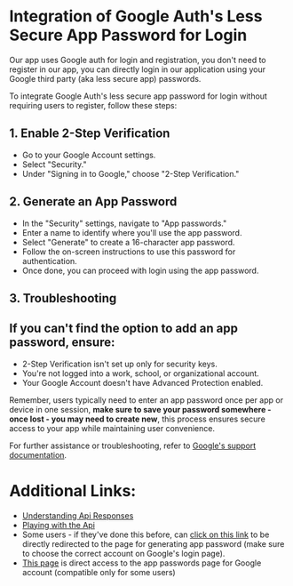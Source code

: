 # Integration of Google Auth's Less Secure App Password for Login



Our app uses Google auth for login and registration, you don't need to register in our app, you can directly login in our application using your Google third party (aka less secure app) passwords.



To integrate Google Auth's less secure app password for login without requiring users to register, follow these steps:

## 1. Enable 2-Step Verification

- Go to your Google Account settings.
- Select "Security."
- Under "Signing in to Google," choose "2-Step Verification."

## 2. Generate an App Password

- In the "Security" settings, navigate to "App passwords."
- Enter a name to identify where you'll use the app password.
- Select "Generate" to create a 16-character app password.
- Follow the on-screen instructions to use this password for authentication.
- Once done, you can proceed with login using the app password.

## 3. Troubleshooting

## If you can't find the option to add an app password, ensure:

- 2-Step Verification isn't set up only for security keys.
- You're not logged into a work, school, or organizational account.
- Your Google Account doesn't have Advanced Protection enabled.



Remember, users typically need to enter an app password once per app or device in one session, **make sure to save your password somewhere - once lost - you may need to create new**, this process ensures secure access to your app while maintaining user convenience.

For further assistance or troubleshooting, refer to [Google's support documentation](https://support.google.com/accounts/answer/185833).



# Additional Links:
- [Understanding Api Responses](https://github.com/Untoldhacker-Dev/mailapp-docs/blob/main/understaning%20api%20responses.md)
- [Playing with the Api](https://github.com/Untoldhacker-Dev/mailapp-docs/blob/main/cubeton%20mailapp.md)
- Some users - if they've done this before, can [click on this link](https://accounts.google.com/signin/v2/challenge/pk/presend?TL=AHNYTISyxZxdow8C2FbLUMXAFKJq8Kho3poCRyNprsLT3kNYqQe7GdmuR9-nGGzH&cid=1&continue=https%3A%2F%2Fmyaccount.google.com%2Fapppasswords&ifkv=ASKXGp0Kv3PQhjhZVzHn1TCnjbSWzSgcbN0LWyAf1AmKvUlGSCEmfZlf3qWt22cSssEJN8RakQesJw&rart=ANgoxcfCVAk3qaLNBRSmm-zzJGc8ij147P1HsZj9DceWu_hKb8v_3IsACE2_clmN6F_WKu7-r4tj4DqMIbyj8bWZh3Nxbwaam2jGJLs7CQDG9qR0uqtum-Y&rpbg=1&sarp=1&scc=1&service=accountsettings&theme=glif&flowName=GlifWebSignIn&flowEntry=ServiceLogin) to be directly redirected to the page for generating app password (make sure to choose the correct account on Google's login page).
- [This page](https://security.google.com/settings/security/apppasswords?utm_source=OGB&pli=1) is direct access to the app passwords page for Google account (compatible only for some users)
